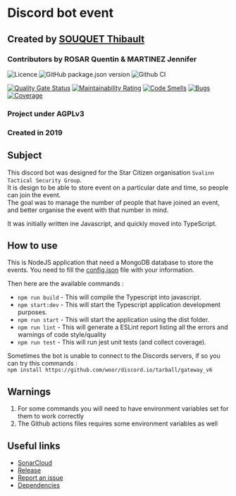 # Discord bot event
## Created by [SOUQUET Thibault](https://thibaultsouquet.fr)
### Contributors by ROSAR Quentin & MARTINEZ Jennifer

![Licence](https://img.shields.io/github/license/Falcort/discord-bot-event)
![GitHub package.json version](https://img.shields.io/github/package-json/v/Falcort/discord-bot-event)
![Github CI](https://github.com/Falcort/discord-bot-event/workflows/Github%20CI/badge.svg?branch=master)

[![Quality Gate Status](https://sonarcloud.io/api/project_badges/measure?project=Falcort_discord-bot-event&metric=alert_status)](https://sonarcloud.io/dashboard?id=Falcort_discord-bot-event)
[![Maintainability Rating](https://sonarcloud.io/api/project_badges/measure?project=Falcort_discord-bot-event&metric=sqale_rating)](https://sonarcloud.io/dashboard?id=Falcort_discord-bot-event)
[![Code Smells](https://sonarcloud.io/api/project_badges/measure?project=Falcort_discord-bot-event&metric=code_smells)](https://sonarcloud.io/dashboard?id=Falcort_discord-bot-event)
[![Bugs](https://sonarcloud.io/api/project_badges/measure?project=Falcort_discord-bot-event&metric=bugs)](https://sonarcloud.io/dashboard?id=Falcort_discord-bot-event)
[![Coverage](https://sonarcloud.io/api/project_badges/measure?project=Falcort_discord-bot-event&metric=coverage)](https://sonarcloud.io/dashboard?id=Falcort_discord-bot-event)
### Project under AGPLv3
### Created in 2019

## Subject
This discord bot was designed for the Star Citizen organisation `Svalinn Tactical Security Group`.  
It is design to be able to store event on a particular date and time, so people can join the event.  
The goal was to manage the number of people that have joined an event, and better organise the event with that number in mind.

It was initially written ine Javascript, and quickly moved into TypeScript.

## How to use
This is NodeJS application that need a MongoDB database to store the events.
You need to fill the [config.json](https://github.com/Falcort/discord-bot-event/blob/master/config.json) file with your information.

Then here are the available commands :
- `npm run build` - This will compile the Typescript into javascript.
- `npm start:dev` - This will start the Typescript application development purposes.
- `npm run start` - This will start the application using the dist folder.
- `npm run lint` - This will generate a ESLint report listing all the errors and warnings of code style/quality
- `npm run test` - This will run jest unit tests (and collect coverage).

Sometimes the bot is unable to connect to the Discords servers, if so you can try this commands :  
`npm install https://github.com/woor/discord.io/tarball/gateway_v6`

## Warnings

1. For some commands you will need to have environment variables set for them to work correctly
2. The Github actions files requires some environment variables as well

## Useful links
- [SonarCloud](https://sonarcloud.io/dashboard?id=Falcort_discord-bot-event)
- [Release](https://github.com/Falcort/discord-bot-event/releases)
- [Report an issue](https://github.com/Falcort/discord-bot-event/issues)
- [Dependencies](https://github.com/Falcort/discord-bot-event/network/dependencies)


